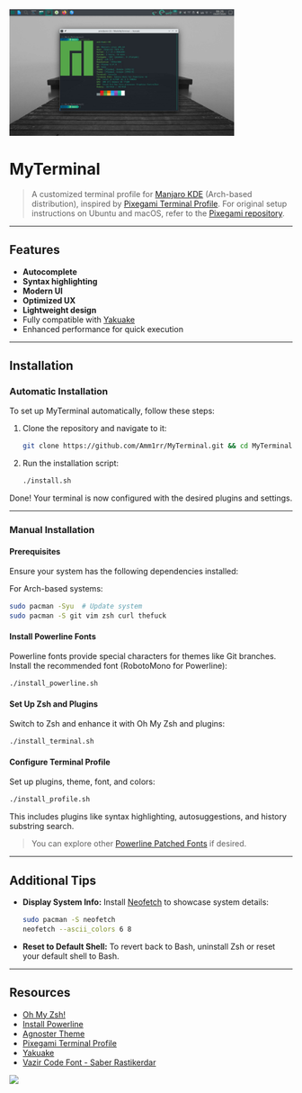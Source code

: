 <a href="./assets/Screenshots/MyTerminal_shot2.jpg">
  <img src="./assets/Screenshots/MyTerminal_shot2.jpg" alt="MyTerminal" width="400">
</a>

# MyTerminal

> A customized terminal profile for [Manjaro KDE](https://manjaro.org/) (Arch-based distribution), inspired by [Pixegami Terminal Profile](https://github.com/pixegami/terminal-profile). For original setup instructions on Ubuntu and macOS, refer to the [Pixegami repository](https://github.com/pixegami/terminal-profile).

---

## Features

- **Autocomplete**
- **Syntax highlighting**
- **Modern UI**
- **Optimized UX**
- **Lightweight design**
- Fully compatible with [Yakuake](https://github.com/KDE/yakuake)
- Enhanced performance for quick execution

---

## Installation

### Automatic Installation

To set up MyTerminal automatically, follow these steps:

1. Clone the repository and navigate to it:

   ```bash
   git clone https://github.com/Amm1rr/MyTerminal.git && cd MyTerminal
   ```

2. Run the installation script:
   ```bash
   ./install.sh
   ```

Done! Your terminal is now configured with the desired plugins and settings.

---

### Manual Installation

#### Prerequisites

Ensure your system has the following dependencies installed:

For Arch-based systems:

```bash
sudo pacman -Syu  # Update system
sudo pacman -S git vim zsh curl thefuck
```

#### Install Powerline Fonts

Powerline fonts provide special characters for themes like Git branches. Install the recommended font (RobotoMono for Powerline):

```bash
./install_powerline.sh
```

#### Set Up Zsh and Plugins

Switch to Zsh and enhance it with Oh My Zsh and plugins:

```bash
./install_terminal.sh
```

#### Configure Terminal Profile

Set up plugins, theme, font, and colors:

```bash
./install_profile.sh
```

This includes plugins like syntax highlighting, autosuggestions, and history substring search.

> You can explore other [Powerline Patched Fonts](https://github.com/powerline/fonts) if desired.

---

## Additional Tips

- **Display System Info:** Install [Neofetch](https://github.com/dylanaraps/neofetch) to showcase system details:
  ```bash
  sudo pacman -S neofetch
  neofetch --ascii_colors 6 8
  ```
- **Reset to Default Shell:** To revert back to Bash, uninstall Zsh or reset your default shell to Bash.

---

## Resources

- [Oh My Zsh!](https://medium.com/wearetheledger/oh-my-zsh-made-for-cli-lovers-installation-guide-3131ca5491fb)
- [Install Powerline](https://askubuntu.com/questions/283908/how-can-i-install-and-use-powerline-plugin)
- [Agnoster Theme](https://gist.github.com/3712874)
- [Pixegami Terminal Profile](https://github.com/pixegami/terminal-profile)
- [Yakuake](https://github.com/KDE/yakuake)
- [Vazir Code Font - Saber Rastikerdar](http://rastikerdar.blog.ir/)

[![](https://visitcount.itsvg.in/api?id=amm1rr&label=Views&color=0&icon=2&pretty=true)](https://github.com/Amm1rr)

